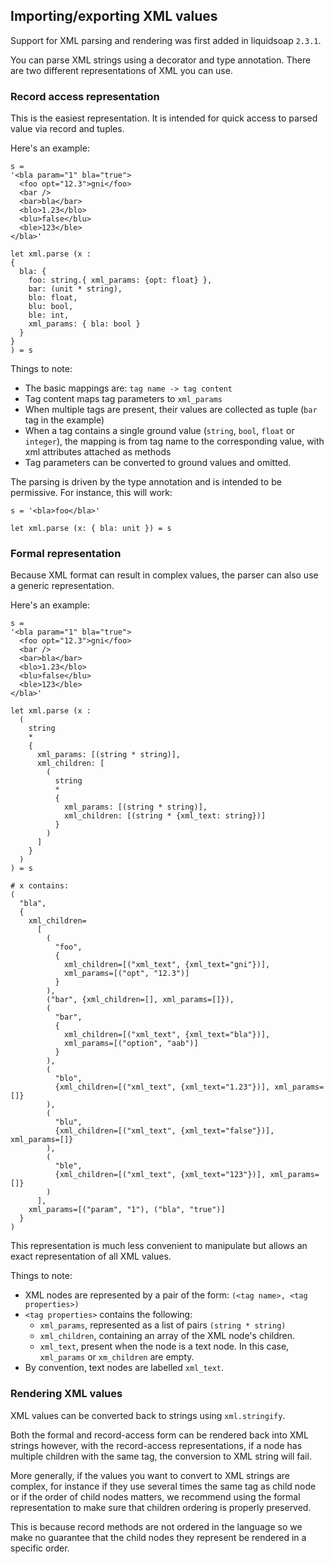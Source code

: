 ## Importing/exporting XML values

Support for XML parsing and rendering was first added in liquidsoap `2.3.1`.

You can parse XML strings using a decorator and type annotation. There are two different representations of XML you can use.

### Record access representation

This is the easiest representation. It is intended for quick access to parsed value via
record and tuples.

Here's an example:

```liquidsoap
s =
'<bla param="1" bla="true">
  <foo opt="12.3">gni</foo>
  <bar />
  <bar>bla</bar>
  <blo>1.23</blo>
  <blu>false</blu>
  <ble>123</ble>
</bla>'

let xml.parse (x :
{
  bla: {
    foo: string.{ xml_params: {opt: float} },
    bar: (unit * string),
    blo: float,
    blu: bool,
    ble: int,
    xml_params: { bla: bool }
  }
}
) = s
```

Things to note:

- The basic mappings are: `tag name -> tag content`
- Tag content maps tag parameters to `xml_params`
- When multiple tags are present, their values are collected as tuple (`bar` tag in the example)
- When a tag contains a single ground value (`string`, `bool`, `float` or `integer`), the mapping is from tag name to the corresponding value, with xml attributes attached as methods
- Tag parameters can be converted to ground values and omitted.

The parsing is driven by the type annotation and is intended to be permissive. For instance, this will work:

```liquidsoaop
s = '<bla>foo</bla>'

let xml.parse (x: { bla: unit }) = s
```

### Formal representation

Because XML format can result in complex values, the parser can also use a generic representation.

Here's an example:

```liquidsoap
s =
'<bla param="1" bla="true">
  <foo opt="12.3">gni</foo>
  <bar />
  <bar>bla</bar>
  <blo>1.23</blo>
  <blu>false</blu>
  <ble>123</ble>
</bla>'

let xml.parse (x :
  (
    string
    *
    {
      xml_params: [(string * string)],
      xml_children: [
        (
          string
          *
          {
            xml_params: [(string * string)],
            xml_children: [(string * {xml_text: string})]
          }
        )
      ]
    }
  )
) = s

# x contains:
(
  "bla",
  {
    xml_children=
      [
        (
          "foo",
          {
            xml_children=[("xml_text", {xml_text="gni"})],
            xml_params=[("opt", "12.3")]
          }
        ),
        ("bar", {xml_children=[], xml_params=[]}),
        (
          "bar",
          {
            xml_children=[("xml_text", {xml_text="bla"})],
            xml_params=[("option", "aab")]
          }
        ),
        (
          "blo",
          {xml_children=[("xml_text", {xml_text="1.23"})], xml_params=[]}
        ),
        (
          "blu",
          {xml_children=[("xml_text", {xml_text="false"})], xml_params=[]}
        ),
        (
          "ble",
          {xml_children=[("xml_text", {xml_text="123"})], xml_params=[]}
        )
      ],
    xml_params=[("param", "1"), ("bla", "true")]
  }
)
```

This representation is much less convenient to manipulate but allows an exact representation of all XML values.

Things to note:

- XML nodes are represented by a pair of the form: `(<tag name>, <tag properties>)`
- `<tag properties>` contains the following:
  - `xml_params`, represented as a list of pairs `(string * string)`
  - `xml_children`, containing an array of the XML node's children.
  - `xml_text`, present when the node is a text node. In this case, `xml_params` or `xm_children` are empty.
- By convention, text nodes are labelled `xml_text`.

### Rendering XML values

XML values can be converted back to strings using `xml.stringify`.

Both the formal and record-access form can be rendered back into XML strings however, with the record-access representations, if a node has multiple children with the same tag, the conversion to XML string will fail.

More generally, if the values you want to convert to XML strings are complex, for instance if they use several times the same tag as child node or if the order of child nodes matters, we recommend using the formal representation to make sure that children ordering is properly preserved.

This is because record methods are not ordered in the language so we make no guarantee that the child nodes they represent be rendered in a specific order.
